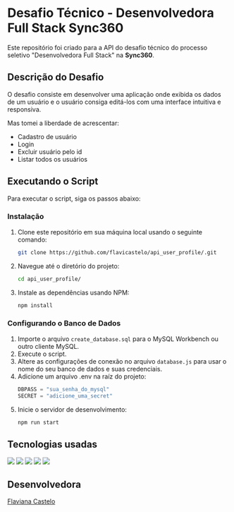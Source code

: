 
# Desafio Técnico - Desenvolvedora Full Stack Sync360

Este repositório foi criado para a API do desafio técnico do processo seletivo "Desenvolvedora Full Stack" na **Sync360**.

## Descrição do Desafio

O desafio consiste em desenvolver uma aplicação onde exibida os dados de um usuário e o usuário consiga editá-los com uma interface intuitiva e responsiva. 

Mas tomei a liberdade de acrescentar:
- Cadastro de usuário
- Login
- Excluir usuário pelo id
- Listar todos os usuários

## Executando o Script

Para executar o script, siga os passos abaixo:

### Instalação

1.  Clone este repositório em sua máquina local usando o seguinte comando:

    ```bash
    git clone https://github.com/flavicastelo/api_user_profile/.git
    ```
2.  Navegue até o diretório do projeto:
    ```bash
    cd api_user_profile/
    ```
3.  Instale as dependências usando NPM:
    ```bash
    npm install
    ```

### Configurando o Banco de Dados
1. Importe o arquivo `create_database.sql` para o MySQL Workbench ou outro cliente MySQL.
2. Execute o script.
3. Altere as configurações de conexão no arquivo `database.js` para usar o nome do seu banco de dados e suas credenciais.
4.  Adicione um arquivo .env na raíz do projeto:
    ```javascript
    DBPASS = "sua_senha_do_mysql"
    SECRET = "adicione_uma_secret"
    ```    
5. Inicie o servidor de desenvolvimento:
    ```bash
    npm run start
    ```   
    
##  Tecnologias usadas
![](https://img.shields.io/badge/Node-v18.15.0-green) ![](https://img.shields.io/badge/Npm-v9.5.0-purple) ![](https://img.shields.io/badge/MySQL-v8.0.36_0ubuntu0.22.04.1-blue) ![](https://img.shields.io/badge/JWT-v9.0.2-brown) ![](https://img.shields.io/badge/Express-v4.19.2-white) 


## Desenvolvedora
 [Flaviana Castelo](https://github.com/flavicastelo)
